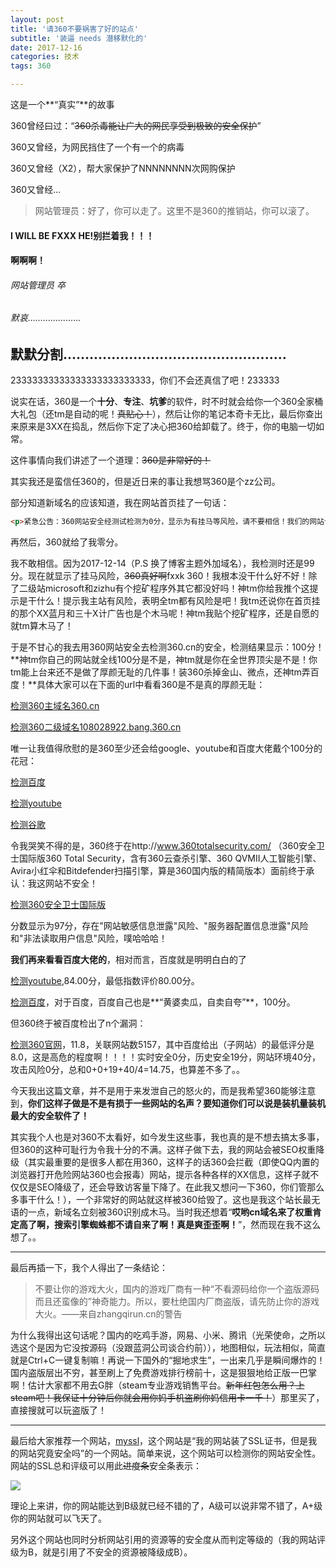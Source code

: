 ```yaml
---
layout: post
title: '请360不要祸害了好的站点'
subtitle: '装逼 needs 潜移默化的'
date: 2017-12-16
categories: 技术
tags: 360

---
```


这是一个**“真实”**的故事

360曾经曰过：“~~360杀毒能让广大的网民享受到极致的安全保护~~”

360又曾经，为网民挡住了一个有一个的病毒

360又曾经（X2），帮大家保护了NNNNNNNN次网购保护

360又曾经...

> 网站管理员：好了，你可以走了。这里不是360的推销站，你可以滚了。

#### I WILL BE FXXX HE!别拦着我！！！
#### 啊啊啊！

###### 网站管理员 卒
###### 默哀.....................

## 默默分割...................................................

23333333333333333333333333，你们不会还真信了吧！233333

说实在话，360是一个**十分**、**专注**、**坑爹**的软件，时不时就会给你一个360全家桶大礼包（还tm是自动的呢！~~真贴心！~~），然后让你的笔记本奇卡无比，最后你查出来原来是3XX在捣乱，然后你下定了决心把360给卸载了。终于，你的电脑一切如常。

这件事情向我们讲述了一个道理：~~360是非常好的！~~

其实我还是蛮信任360的，但是近日来的事让我想骂360是个zz公司。

部分知道新域名的应该知道，我在网站首页挂了一句话：

```html
<p>紧急公告：360网站安全经测试检测为0分，显示为有挂马等风险，请不要相信！我们的网站十分安全！</p>
```

再然后，360就给了我零分。

我不敢相信。因为2017-12-14（P.S 换了博客主题外加域名），我检测时还是99分。现在就显示了挂马风险，~~360真好啊~~fxxk 360！我根本没干什么好不好！除了二级站microsoft和zizhu有个挖矿程序外其它都没好吗！神tm你给我推个这提示是干什么！提示我主站有风险，表明全tm都有风险是吧！我tm还说你在首页挂的那个XX蓝月和三十X计广告也是个木马呢！神tm我贴个挖矿程序，还是自愿的就tm算木马了！

于是不甘心的我去用360网站安全去检测360.cn的安全，检测结果显示：100分！**神tm你自己的网站就全线100分是不是，神tm就是你在全世界顶尖是不是！你tm能上台来还不是做了厚颜无耻的几件事！装360杀掉金山、微点，还神tm弄百度！**具体大家可以在下面的url中看看360是不是真的厚颜无耻：

[检测360主域名360.cn](http://webscan.360.cn/index/checkwebsite?url=360.cn)

[检测360二级域名108028922.bang.360.cn](http://webscan.360.cn/index/checkwebsite?url=108028922.bang.360.cn)

唯一让我值得欣慰的是360至少还会给google、youtube和百度大佬戴个100分的花冠：

[检测百度](http://webscan.360.cn/index/checkwebsite?url=www.baidu.com)

[检测youtube](http://webscan.360.cn/index/checkwebsite?url=youtube.com)

[检测谷歌](http://webscan.360.cn/index/checkwebsite?url=google.com)

令我哭笑不得的是，360终于在http://www.360totalsecurity.com/ （360安全卫士国际版360 Total Security，含有360云查杀引擎、360 QVMII人工智能引擎、Avira小红伞和Bitdefender扫描引擎，算是360国内版的精简版本）面前终于承认：我这网站不安全！

[检测360安全卫士国际版](http://webscan.360.cn/index/checkwebsite?url=http://www.360totalsecurity.com/)

分数显示为97分，存在"网站敏感信息泄露"风险、"服务器配置信息泄露"风险和"非法读取用户信息"风险，噗哈哈哈！

**我们再来看看百度大佬的**，相对而言，百度就是明明白白的了

[检测youtube](http://ce.baidu.com/index/guance?start_url=youtube.com),84.00分，最低指数评价80.00分。

[检测百度](http://ce.baidu.com/index/guance?start_url=baidu.com)，对于百度，百度自己也是**“黄婆卖瓜，自卖自夸”**，100分。

但360终于被百度检出了n个漏洞：

[检测360官网](http://ce.baidu.com/index/guance?start_url=www.360.cn)，11.8，关联网站数5157，其中百度给出（子网站）的最低评分是8.0，这是高危的程度啊！！！！实时安全0分，历史安全19分，网站环境40分，攻击风险0分，总和0+0+19+40/4=14.75，也算差不多了。。

今天我出这篇文章，并不是用于来发泄自己的怒火的，而是我希望360能够注意到，**你们这样子做是不是有损于一些网站的名声？要知道你们可以说是装机量装机最大的安全软件了！**

其实我个人也是对360不太看好，如今发生这些事，我也真的是不想去搞太多事，但360的这种可耻行为令我十分的不满。这样子做下去，我的网站会被SEO权重降级（其实最重要的是很多人都在用360，这样子的话360会拦截（即使QQ内置的浏览器打开危险网站360也会报毒）网站，提示各种各样的XX信息，这样子就不仅仅是SEO降级了，还会导致访客量下降了。在此我又想问一下360，你们管那么多事干什么！），一个非常好的网站就这样被360给毁了。这也是我这个站长最无语的一点，新域名立刻被360识别成木马。当时我还想着“**哎哟cn域名来了权重肯定高了啊，搜索引擎蜘蛛都不请自来了啊！真是爽歪歪啊！**”，然而现在我不这么想了。。

---

最后再插一下，我个人得出了一条结论：

> 不要让你的游戏大火，国内的游戏厂商有一种“不看源码给你一个盗版源码而且还蛮像的”神奇能力。所以，要杜绝国内厂商盗版，请先防止你的游戏大火。——来自zhangqirun.cn的警告

为什么我得出这句话呢？国内的吃鸡手游，网易、小米、腾讯（光荣使命，之所以选这个是因为它没按源码（没跟蓝洞公司谈合约前）），地图相似，玩法相似，简直就是Ctrl+C一键复制嘛！再说一下国外的“掘地求生”，一出来几乎是瞬间爆炸的！国内盗版层出不穷，甚至刷上了免费游戏排行榜前十，这是狠狠地给正版一巴掌啊！估计大家都不用去G胖（steam专业游戏销售平台。~~新年红包怎么用？上steam吧！我保证十分钟后你就会用你妈手机盗刷你妈信用卡一千！~~）那里买了，直接搜就可以玩盗版了！

---

最后给大家推荐一个网站，[myssl](https://myssl.com/)，这个网站是“我的网站装了SSL证书，但是我的网站究竟安全吗”的一个网站。简单来说，这个网站可以检测你的网站安全性。网站的SSL总和评级可以用此~~进度条~~安全条表示：

![](https://static.myssl.com/res/images/jianbian.png)

理论上来讲，你的网站能达到B级就已经不错的了，A级可以说非常不错了，A+级你的网站就可以飞天了。

另外这个网站也同时分析网站引用的资源等的安全度从而判定等级的（我的网站评级为B，就是引用了不安全的资源被降级成B）。
